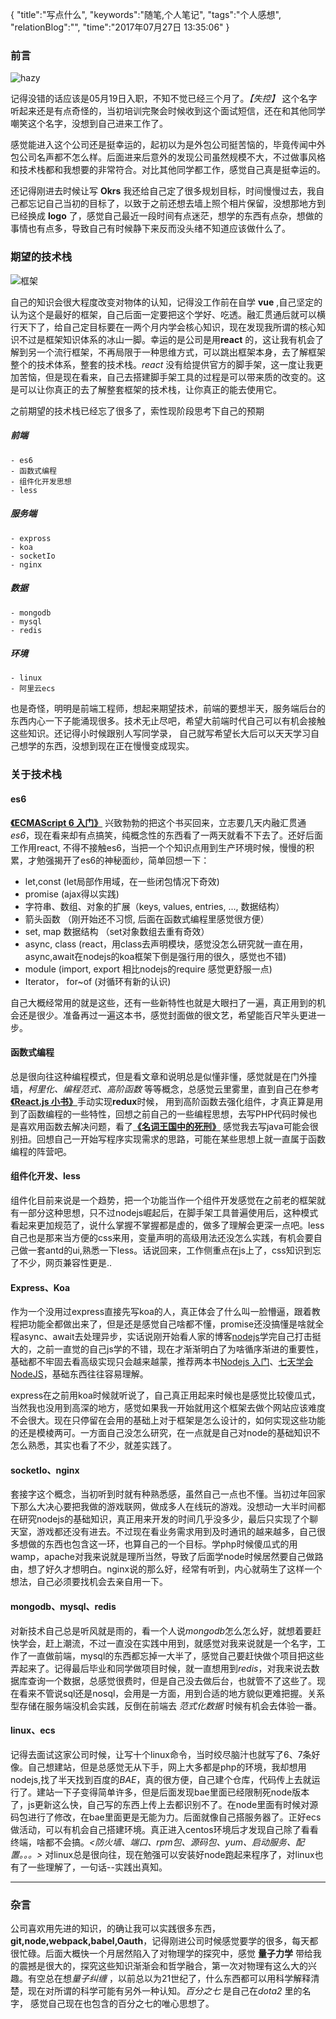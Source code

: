 {
"title":"写点什么",
"keywords":"随笔,个人笔记",
"tags":"个人感想",
"relationBlog":"",
"time":"2017年07月27日 13:35:06"
}

### 前言

![hazy](http://oqqyvkd0p.bkt.clouddn.com/imgs/bg.jpg)

 记得没错的话应该是05月19日入职，不知不觉已经三个月了。*【失控】* 这个名字听起来还是有点奇怪的，当初培训完聚会时候收到这个面试短信，还在和其他同学嘲笑这个名字，没想到自己进来工作了。

 感觉能进入这个公司还是挺幸运的，起初以为是外包公司挺苦恼的，毕竟传闻中外包公司名声都不怎么样。后面进来后意外的发现公司虽然规模不大，不过做事风格和技术栈都和我想要的非常符合。对比其他同学都工作，感觉自己真是挺幸运的。

 还记得刚进去时候让写 **Okrs** 我还给自己定了很多规划目标，时间慢慢过去，我自己都忘记自己当初的目标了，以致于之前还想去墙上照个相片保留，没想那地方到已经换成 **logo** 了，感觉自己最近一段时间有点迷茫，想学的东西有点杂，想做的事情也有点多，导致自己有时候静下来反而没头绪不知道应该做什么了。

### 期望的技术栈
![框架](http://oqqyvkd0p.bkt.clouddn.com/ef0aa930fee923d34df5a395c65dbbe9.jpg)

 自己的知识会很大程度改变对物体的认知，记得没工作前在自学 **vue** ,自己坚定的认为这个是最好的框架，自己后面一定要把这个学好、吃透。融汇贯通后就可以横行天下了，给自己定目标要在一两个月内学会核心知识，现在发现我所谓的核心知识不过是框架知识体系的冰山一脚。幸运的是公司是用**react** 的，这让我有机会了解到另一个流行框架，不再局限于一种思维方式，可以跳出框架本身，去了解框架整个的技术体系，整套的技术栈。*react* 没有给提供官方的脚手架，这一度让我更加苦恼，但是现在看来，自己去搭建脚手架工具的过程是可以带来质的改变的。这是可以让你真正的去了解整套框架的技术栈，让你真正的能去使用它。

 之前期望的技术栈已经忘了很多了，索性现阶段思考下自己的预期

 ##### 前端
    - es6
    - 函数式编程
    - 组件化开发思想
    - less
 ##### 服务端
    - expross
    - koa
    - socketIo
    - nginx
 ##### 数据
    - mongodb
    - mysql
    - redis
 ##### 环境
    - linux
    - 阿里云ecs

  也是奇怪，明明是前端工程师，想起来期望技术，前端的要想半天，服务端后台的东西内心一下子能涌现很多。技术无止尽吧，希望大前端时代自己可以有机会接触这些知识。还记得小时候跟别人写同学录， 自己就写希望长大后可以天天学习自己想学的东西，没想到现在正在慢慢变成现实。

### 关于技术栈

#### es6

[**《ECMAScript 6 入门》**](http://es6.ruanyifeng.com/) 兴致勃勃的把这个书买回来，立志要几天内融汇贯通*es6*，现在看来却有点搞笑，纯概念性的东西看了一两天就看不下去了。还好后面工作用react, 不得不接触es6，当把一个个知识点用到生产环境时候，慢慢的积累，才勉强揭开了es6的神秘面纱，简单回想一下：

- let,const (let局部作用域，在一些闭包情况下奇效)
- promise (ajax得以实践)
- 字符串、数组、对象的扩展（keys, values, entries, ..., 数据结构）
- 箭头函数 （刚开始还不习惯, 后面在函数式编程里感觉很方便）
- set, map 数据结构 （set对象数组去重有奇效）
- async, class (react，用class去声明模块，感觉没怎么研究就一直在用， async,await在nodejs的koa框架下倒是强行用的很久，感觉也不错)
- module (import, export 相比nodejs的require 感觉更舒服一点)
- Iterator， for~of (对循环有新的认识)

自己大概经常用的就是这些，还有一些新特性也就是大眼扫了一遍，真正用到的机会还是很少。准备再过一遍这本书，感觉封面做的很文艺，希望能百尺竿头更进一步。

#### 函数式编程

总是很向往这种编程模式，但是看文章和说明总是似懂非懂，感觉就是在门外撞墙，*柯里化、编程范式、高阶函数* 等等概念，总感觉云里雾里，直到自己在参考[**《React.js 小书》**](http://huziketang.com/books/react/)手动实现**redux**时候， 用到高阶函数去强化组件，才真正算是用到了函数编程的一些特性，回想之前自己的一些编程思想，去写PHP代码时候也是喜欢用函数去解决问题，看了[**《名词王国中的死刑》**](http://steve-yegge.blogspot.com/2006/03/execution-in-kingdom-of-nouns.html) 感觉我去写java可能会很别扭。回想自己一开始写程序实现需求的思路，可能在某些思想上就一直属于函数编程的阵营吧。

#### 组件化开发、less

组件化目前来说是一个趋势，把一个功能当作一个组件开发感觉在之前老的框架就有一部分这种思想，只不过nodejs崛起后，在脚手架工具普遍使用后，这种模式看起来更加规范了，说什么掌握不掌握都是虚的，做多了理解会更深一点吧。less自己也是那来当方便的css来用，变量声明的高级用法还没怎么实践，有机会要自己做一套antd的ui,熟悉一下less。话说回来，工作侧重点在js上了，css知识到忘了不少，网页兼容性更是..

#### Express、Koa

作为一个没用过express直接先写koa的人，真正体会了什么叫一脸懵逼，跟着教程把功能全都做出来了，但是还是感觉自己啥都不懂，promise还没搞懂是啥就全程async、await去处理异步，实话说刚开始看人家的博客[nodejs](http://www.liaoxuefeng.com/wiki/001434446689867b27157e896e74d51a89c25cc8b43bdb3000/001434501245426ad4b91f2b880464ba876a8e3043fc8ef000)学完自己打击挺大的，之前一直觉的自己js学的不错，现在才渐渐明白了为啥循序渐进的重要性，基础都不牢固去看高级实现只会越来越蒙，推荐两本书[Nodejs 入门](https://www.nodebeginner.org/index-zh-cn.html)、[七天学会NodeJS](http://nqdeng.github.io/7-days-nodejs/)，基础东西往往容易理解。

express在之前用koa时候就听说了，自己真正用起来时候也是感觉比较傻瓜式，当然我也没用到高深的地方，感觉如果我一开始就用这个框架去做个网站应该难度不会很大。现在只停留在会用的基础上对于框架是怎么设计的，如何实现这些功能的还是模棱两可。一方面自己没怎么研究，在一点就是自己对node的基础知识不怎么熟悉，其实也看了不少，就差实践了。

#### socketIo、nginx

套接字这个概念，当初听到时就有种熟悉感，虽然自己一点也不懂。当初过年回家下那么大决心要把我做的游戏联网，做成多人在线玩的游戏。没想动一大半时间都在研究nodejs的基础知识，真正用来开发的时间几乎没多少，最后只实现了个聊天室，游戏都还没有进去。不过现在看业务需求用到及时通讯的越来越多，自己很多想做的东西也包含这一环，也算自己的一个目标。学php时候傻瓜式的用wamp，apache对我来说就是理所当然，导致了后面学node时候居然要自己做路由，想了好久才想明白。nginx说的那么好，经常有听到，内心就萌生了这样一个想法，自己必须要找机会去亲自用一下。

#### mongodb、mysql、redis

对新技术自己总是听风就是雨的，看一个人说*mongodb*怎么怎么好，就想着要赶快学会，赶上潮流，不过一直没在实践中用到，就感觉对我来说就是一个名字，工作了一直做前端，mysql的东西都忘掉一大半了，感觉自己要赶快做个项目把这些弄起来了。记得最后毕业和同学做项目时候，就一直想用到*redis*，对我来说去数据库查询一个数据，总感觉很费时，但是自己没去做后台，也就管不了这些了。现在看来不管说sql还是nosql，会用是一方面，用到合适的地方貌似更难把握。关系型存储在服务端没机会实践，反倒在前端去 *范式化数据* 时候有机会去体验一番。

#### linux、ecs

记得去面试这家公司时候，让写十个linux命令，当时绞尽脑汁也就写了6、7条好像。自己想建站，但是总感觉无从下手，网上大多都是php的环境，我却想用nodejs,找了半天找到百度的*BAE*，真的很方便，自己建个仓库，代码传上去就运行了。建站一下子变得简单许多，但是后面发现bae里面已经限制死node版本了，js更新这么快，自己写的东西上传上去都识别不了。在node里面有时候对源码包进行了修改，在bae里面更是无能为力。后面就像自己搭服务器了。正好ecs做活动，可以有机会自己搭建环境。真正进入centos环境后才发现自己除了看看终端，啥都不会搞。*<防火墙、端口、rpm包、源码包、yum、启动服务、配置。。。>* 对linux总是很向往，现在勉强可以安装好node跑起来程序了，对linux也有了一些理解了，一句话--实践出真知。


***

### 杂言

公司喜欢用先进的知识，的确让我可以实践很多东西，**git,node,webpack,babel,Oauth**，记得刚进公司时候感觉要学的很多，每天都很忙碌。后面大概快一个月居然陷入了对物理学的探究中，感觉 **量子力学** 带给我的震撼是很大的，探究这些知识渐渐会和哲学融合，第一次对物理有这么大的兴趣。有空总在想*量子纠缠* ，以前总以为21世纪了，什么东西都可以用科学解释清楚，现在对所谓的科学可能有另外一种认知。*百分之七* 是自己在*dota2* 里的名字， 感觉自己现在也包含的百分之七的唯心思想了。
